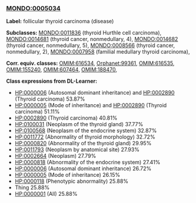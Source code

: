 
### [MONDO:0005034](http://purl.obolibrary.org/obo/MONDO_0005034)
**Label:** follicular thyroid carcinoma (disease)

**Subclasses:** [MONDO:0011836](http://purl.obolibrary.org/obo/MONDO_0011836) (thyroid Hurthle cell carcinoma), [MONDO:0014681](http://purl.obolibrary.org/obo/MONDO_0014681) (thyroid cancer, nonmedullary, 4), [MONDO:0014682](http://purl.obolibrary.org/obo/MONDO_0014682) (thyroid cancer, nonmedullary, 5), [MONDO:0008566](http://purl.obolibrary.org/obo/MONDO_0008566) (thyroid cancer, nonmedullary, 2), [MONDO:0007958](http://purl.obolibrary.org/obo/MONDO_0007958) (familial medullary thyroid carcinoma), 

**Corr. equiv. classes:** [OMIM:616534](http://purl.obolibrary.org/obo/OMIM_616534), [Orphanet:99361](http://www.orpha.net/ORDO/Orphanet_99361), [OMIM:616535](http://purl.obolibrary.org/obo/OMIM_616535), [OMIM:155240](http://purl.obolibrary.org/obo/OMIM_155240), [OMIM:607464](http://purl.obolibrary.org/obo/OMIM_607464), [OMIM:188470](http://purl.obolibrary.org/obo/OMIM_188470), 

**Class expressions from DL-Learner:**

- [HP:0000006](http://purl.obolibrary.org/obo/HP_0000006) (Autosomal dominant inheritance) and [HP:0002890](http://purl.obolibrary.org/obo/HP_0002890) (Thyroid carcinoma) 53.87%
- [HP:0000005](http://purl.obolibrary.org/obo/HP_0000005) (Mode of inheritance) and [HP:0002890](http://purl.obolibrary.org/obo/HP_0002890) (Thyroid carcinoma) 51.11%
- [HP:0002890](http://purl.obolibrary.org/obo/HP_0002890) (Thyroid carcinoma) 40.81%
- [HP:0100031](http://purl.obolibrary.org/obo/HP_0100031) (Neoplasm of the thyroid gland) 37.77%
- [HP:0100568](http://purl.obolibrary.org/obo/HP_0100568) (Neoplasm of the endocrine system) 32.87%
- [HP:0011772](http://purl.obolibrary.org/obo/HP_0011772) (Abnormality of thyroid morphology) 32.72%
- [HP:0000820](http://purl.obolibrary.org/obo/HP_0000820) (Abnormality of the thyroid gland) 29.95%
- [HP:0011793](http://purl.obolibrary.org/obo/HP_0011793) (Neoplasm by anatomical site) 27.93%
- [HP:0002664](http://purl.obolibrary.org/obo/HP_0002664) (Neoplasm) 27.79%
- [HP:0000818](http://purl.obolibrary.org/obo/HP_0000818) (Abnormality of the endocrine system) 27.41%
- [HP:0000006](http://purl.obolibrary.org/obo/HP_0000006) (Autosomal dominant inheritance) 26.72%
- [HP:0000005](http://purl.obolibrary.org/obo/HP_0000005) (Mode of inheritance) 26.15%
- [HP:0000118](http://purl.obolibrary.org/obo/HP_0000118) (Phenotypic abnormality) 25.88%
- Thing 25.88%
- [HP:0000001](http://purl.obolibrary.org/obo/HP_0000001) (All) 25.88%


